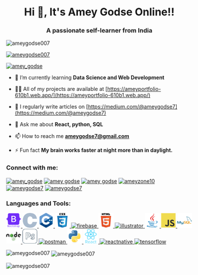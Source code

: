 <h1 align="center">Hi 👋, It's Amey Godse Online!!</h1>
<h3 align="center">A passionate self-learner from India</h3>

<p align="left"> <img src="https://komarev.com/ghpvc/?username=ameygodse007&label=Profile%20views&color=0e75b6&style=flat" alt="ameygodse007" /> </p>

<p align="left"> <a href="https://github.com/ryo-ma/github-profile-trophy"><img src="https://github-profile-trophy.vercel.app/?username=ameygodse007" alt="ameygodse007" /></a> </p>

<p align="left"> <a href="https://twitter.com/amey_godse" target="blank"><img src="https://img.shields.io/twitter/follow/amey_godse?logo=twitter&style=for-the-badge" alt="amey_godse" /></a> </p>

- 🌱 I’m currently learning **Data Science and Web Development**

- 👨‍💻 All of my projects are available at [https://ameyportfolio-610b1.web.app/](https://ameyportfolio-610b1.web.app/)

- 📝 I regularly write articles on [https://medium.com/@ameygodse7](https://medium.com/@ameygodse7)

- 💬 Ask me about **React, python, SQL**

- 📫 How to reach me **ameygodse7@gmail.com**

- ⚡ Fun fact **My brain works faster at night more than in daylight.**

<h3 align="left">Connect with me:</h3>
<p align="left">
<a href="https://twitter.com/amey_godse" target="blank"><img align="center" src="https://cdn.jsdelivr.net/npm/simple-icons@3.0.1/icons/twitter.svg" alt="amey_godse" height="30" width="40" /></a>
<a href="https://linkedin.com/in/amey godse" target="blank"><img align="center" src="https://cdn.jsdelivr.net/npm/simple-icons@3.0.1/icons/linkedin.svg" alt="amey godse" height="30" width="40" /></a>
<a href="https://kaggle.com/amey godse" target="blank"><img align="center" src="https://cdn.jsdelivr.net/npm/simple-icons@3.0.1/icons/kaggle.svg" alt="amey godse" height="30" width="40" /></a>
<a href="https://instagram.com/ameyzone10" target="blank"><img align="center" src="https://cdn.jsdelivr.net/npm/simple-icons@3.0.1/icons/instagram.svg" alt="ameyzone10" height="30" width="40" /></a>
<a href="https://medium.com/ameygodse7" target="blank"><img align="center" src="https://cdn.jsdelivr.net/npm/simple-icons@3.0.1/icons/medium.svg" alt="ameygodse7" height="30" width="40" /></a>
<a href="https://www.leetcode.com/ameygodse7" target="blank"><img align="center" src="https://cdn.jsdelivr.net/npm/simple-icons@3.0.1/icons/leetcode.svg" alt="ameygodse7" height="30" width="40" /></a>
</p>

<h3 align="left">Languages and Tools:</h3>
<p align="left"> <a href="https://getbootstrap.com" target="_blank"> <img src="https://raw.githubusercontent.com/devicons/devicon/master/icons/bootstrap/bootstrap-plain-wordmark.svg" alt="bootstrap" width="40" height="40"/> </a> <a href="https://www.cprogramming.com/" target="_blank"> <img src="https://raw.githubusercontent.com/devicons/devicon/master/icons/c/c-original.svg" alt="c" width="40" height="40"/> </a> <a href="https://www.w3schools.com/cpp/" target="_blank"> <img src="https://raw.githubusercontent.com/devicons/devicon/master/icons/cplusplus/cplusplus-original.svg" alt="cplusplus" width="40" height="40"/> </a> <a href="https://www.w3schools.com/css/" target="_blank"> <img src="https://raw.githubusercontent.com/devicons/devicon/master/icons/css3/css3-original-wordmark.svg" alt="css3" width="40" height="40"/> </a> <a href="https://firebase.google.com/" target="_blank"> <img src="https://www.vectorlogo.zone/logos/firebase/firebase-icon.svg" alt="firebase" width="40" height="40"/> </a> <a href="https://www.w3.org/html/" target="_blank"> <img src="https://raw.githubusercontent.com/devicons/devicon/master/icons/html5/html5-original-wordmark.svg" alt="html5" width="40" height="40"/> </a> <a href="https://www.adobe.com/in/products/illustrator.html" target="_blank"> <img src="https://www.vectorlogo.zone/logos/adobe_illustrator/adobe_illustrator-icon.svg" alt="illustrator" width="40" height="40"/> </a> <a href="https://www.java.com" target="_blank"> <img src="https://raw.githubusercontent.com/devicons/devicon/master/icons/java/java-original.svg" alt="java" width="40" height="40"/> </a> <a href="https://developer.mozilla.org/en-US/docs/Web/JavaScript" target="_blank"> <img src="https://raw.githubusercontent.com/devicons/devicon/master/icons/javascript/javascript-original.svg" alt="javascript" width="40" height="40"/> </a> <a href="https://www.mysql.com/" target="_blank"> <img src="https://raw.githubusercontent.com/devicons/devicon/master/icons/mysql/mysql-original-wordmark.svg" alt="mysql" width="40" height="40"/> </a> <a href="https://nodejs.org" target="_blank"> <img src="https://raw.githubusercontent.com/devicons/devicon/master/icons/nodejs/nodejs-original-wordmark.svg" alt="nodejs" width="40" height="40"/> </a> <a href="https://www.photoshop.com/en" target="_blank"> <img src="https://raw.githubusercontent.com/devicons/devicon/master/icons/photoshop/photoshop-line.svg" alt="photoshop" width="40" height="40"/> </a> <a href="https://postman.com" target="_blank"> <img src="https://www.vectorlogo.zone/logos/getpostman/getpostman-icon.svg" alt="postman" width="40" height="40"/> </a> <a href="https://www.python.org" target="_blank"> <img src="https://raw.githubusercontent.com/devicons/devicon/master/icons/python/python-original.svg" alt="python" width="40" height="40"/> </a> <a href="https://reactjs.org/" target="_blank"> <img src="https://raw.githubusercontent.com/devicons/devicon/master/icons/react/react-original-wordmark.svg" alt="react" width="40" height="40"/> </a> <a href="https://reactnative.dev/" target="_blank"> <img src="https://reactnative.dev/img/header_logo.svg" alt="reactnative" width="40" height="40"/> </a> <a href="https://www.tensorflow.org" target="_blank"> <img src="https://www.vectorlogo.zone/logos/tensorflow/tensorflow-icon.svg" alt="tensorflow" width="40" height="40"/> </a> </p>

<p><img align="left" src="https://github-readme-stats.vercel.app/api/top-langs?username=ameygodse007&show_icons=true&locale=en&layout=compact" alt="ameygodse007" /></p>

<p>&nbsp;<img align="center" src="https://github-readme-stats.vercel.app/api?username=ameygodse007&show_icons=true&locale=en" alt="ameygodse007" /></p>

<p><img align="center" src="https://github-readme-streak-stats.herokuapp.com/?user=ameygodse007&" alt="ameygodse007" /></p>
